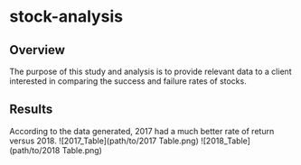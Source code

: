 # stock-analysis

## Overview

The purpose of this study and analysis is to provide relevant data to a client interested in comparing the success and failure rates of stocks.

## Results

According to the data generated, 2017 had a much better rate of return versus 2018.
![2017_Table](path/to/2017 Table.png)
![2018_Table](path/to/2018 Table.png)
